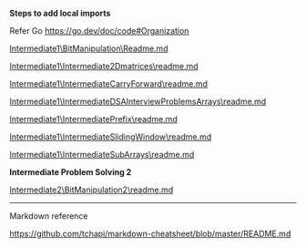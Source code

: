 <B> Steps to add local imports </B>

Refer Go https://go.dev/doc/code#Organization

[Intermediate1\BitManipulation\Readme.md
](https://github.com/iamvas83/Drooler/blob/main/Intermediate1/BitManipulation/Readme.md)

[Intermediate1\Intermediate2Dmatrices\readme.md
](https://github.com/iamvas83/Drooler/blob/main/Intermediate1/Intermediate2Dmatrices/readme.md)

[Intermediate1\IntermediateCarryForward\readme.md
](https://github.com/iamvas83/Drooler/blob/main/Intermediate1/IntermediateCarryForward/readme.md)

[Intermediate1\IntermediateDSAInterviewProblemsArrays\readme.md](https://github.com/iamvas83/Drooler/blob/main/Intermediate1/IntermediateDSAInterviewProblemsArrays/readme.md)

[Intermediate1\IntermediatePrefix\readme.md](https://github.com/iamvas83/Drooler/blob/main/Intermediate1/IntermediatePrefix/readme.md)

[Intermediate1\IntermediateSlidingWindow\readme.md](https://github.com/iamvas83/Drooler/blob/main/Intermediate1/IntermediateSlidingWindow/readme.md)

[Intermediate1\IntermediateSubArrays\readme.md
](https://github.com/iamvas83/Drooler/blob/main/Intermediate1/IntermediateSubArrays/readme.md)



<B>Intermediate Problem Solving 2</B>


[Intermediate2\BitManipulation2\readme.md](https://github.com/iamvas83/Drooler/blob/main/Intermediate2/BitManipulation2/readme.md)



____________________________

Markdown reference

https://github.com/tchapi/markdown-cheatsheet/blob/master/README.md